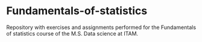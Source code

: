 # Fundamentals-of-statistics
Repository with exercises and assignments performed for the Fundamentals of statistics course of the M.S. Data science at ITAM.
